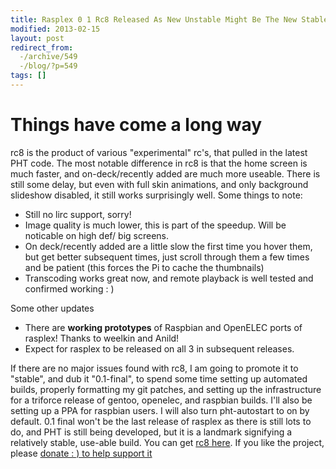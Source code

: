 ```yaml
---
title: Rasplex 0 1 Rc8 Released As New Unstable Might Be The New Stable
modified: 2013-02-15
layout: post
redirect_from:
  -/archive/549
  -/blog/?p=549
tags: []
---
```



Things have come a long way
===========================

rc8 is the product of various "experimental" rc's, that pulled in the latest PHT code. The most notable difference in rc8 is that the home screen is much faster, and on-deck/recently added are much more useable. There is still some delay, but even with full skin animations, and only background slideshow disabled, it still works surprisingly well. Some things to note:

-   Still no lirc support, sorry!
-   Image quality is much lower, this is part of the speedup. Will be noticable on high def/ big screens.
-   On deck/recently added are a little slow the first time you hover them, but get better subsequent times, just scroll through them a few times and be patient (this forces the Pi to cache the thumbnails)
-   Transcoding works great now, and remote playback is well tested and confirmed working : )

Some other updates

-   There are **working prototypes** of Raspbian and OpenELEC ports of rasplex! Thanks to weelkin and Anild!
-   Expect for rasplex to be released on all 3 in subsequent releases.

If there are no major issues found with rc8, I am going to promote it to "stable", and dub it "0.1-final", to spend some time setting up automated builds, properly formatting my git patches, and setting up the infrastructure for a triforce release of gentoo, openelec, and raspbian builds. I'll also be setting up a PPA for raspbian users. I will also turn pht-autostart to on by default. 0.1 final won't be the last release of rasplex as there is still lots to do, and PHT is still being developed, but it is a landmark signifying a relatively stable, use-able build. You can get [rc8 here](http://rasplex.srvthe.net/rasplex-unstable.img.zip "rc8 here"). If you like the project, please [donate : ) to help support it](http://srvthe.net)
